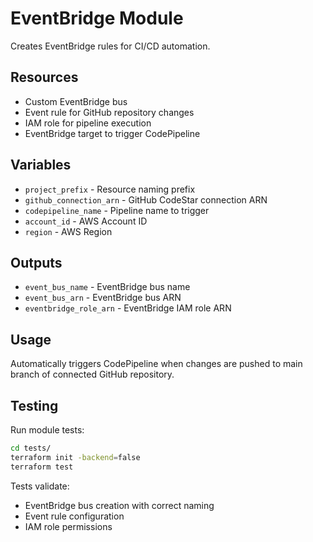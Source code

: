 # EventBridge Module

Creates EventBridge rules for CI/CD automation.

## Resources

- Custom EventBridge bus
- Event rule for GitHub repository changes
- IAM role for pipeline execution
- EventBridge target to trigger CodePipeline

## Variables

- `project_prefix` - Resource naming prefix
- `github_connection_arn` - GitHub CodeStar connection ARN
- `codepipeline_name` - Pipeline name to trigger
- `account_id` - AWS Account ID
- `region` - AWS Region

## Outputs

- `event_bus_name` - EventBridge bus name
- `event_bus_arn` - EventBridge bus ARN
- `eventbridge_role_arn` - EventBridge IAM role ARN

## Usage

Automatically triggers CodePipeline when changes are pushed to main branch of connected GitHub repository.

## Testing

Run module tests:

```bash
cd tests/
terraform init -backend=false
terraform test
```

Tests validate:
- EventBridge bus creation with correct naming
- Event rule configuration
- IAM role permissions